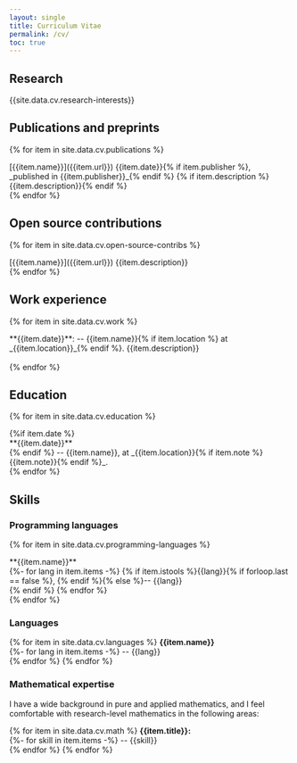 ```yaml
---
layout: single
title: Curriculum Vitae
permalink: /cv/
toc: true
---
```



<style> 
.listWithDescription p{
  margin: 0.25em
}
</style> 

## Research
{{site.data.cv.research-interests}}

## Publications and preprints
{% for item in site.data.cv.publications %}

<div class="listWithDescription" markdown="1">
[{{item.name}}]({{item.url}}) {{item.date}}{% if item.publisher %}, _published in {{item.publisher}}_{% endif %}
{% if item.description %}<description>{{item.description}}</description>{% endif %}
<br>
</div>
{% endfor %}

## Open source contributions

{% for item in site.data.cv.open-source-contribs %}
<div class="listWithDescription" markdown="1">
[{{item.name}}]({{item.url}})
<description>{{item.description}}</description>
<br>
</div>
{% endfor %}

## Work experience

{% for item in site.data.cv.work %}
<div class="listWithDescription" markdown="1">
**{{item.date}}**:  
-- {{item.name}}{% if item.location %} at _{{item.location}}_{% endif %}.
<description>{{item.description}}</description>
</div>
<br>
{% endfor %}


## Education

{% for item in site.data.cv.education %}
<div class="listWithDescription" markdown="1">
{%if item.date %}<br>**{{item.date}}**<br>{% endif %}
-- {{item.name}}, at _{{item.location}}{% if item.note %} {{item.note}}{% endif %}_.
</div>
{% endfor %}

## Skills

### Programming languages

{% for item in site.data.cv.programming-languages %}
<div class="listWithDescription" markdown="1">
**{{item.name}}**<br>
{%- for lang in item.items -%}
{% if item.istools %}{{lang}}{% if forloop.last == false %}, {% endif %}{% else %}-- {{lang}}<br>{% endif %}
{% endfor %}<br>
</div>
{% endfor %}

### Languages

{% for item in site.data.cv.languages %}
**{{item.name}}**<br>
{%- for lang in item.items -%}
-- {{lang}}  
{% endfor %}
{% endfor %}


### Mathematical expertise

I have a wide background in pure and applied mathematics, and I feel comfortable with research-level
mathematics in the following areas:

{% for item in site.data.cv.math %}
**{{item.title}}:**<br>
{%- for skill in item.items -%}
-- {{skill}}  
{% endfor %}
{% endfor %}
